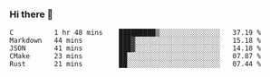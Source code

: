 ### Hi there 👋

<!--
**WShiBin/WShiBin** is a ✨ _special_ ✨ repository because its `README.md` (this file) appears on your GitHub profile.

Here are some ideas to get you started:

- 🔭 I’m currently working on ...
- 🌱 I’m currently learning ...
- 👯 I’m looking to collaborate on ...
- 🤔 I’m looking for help with ...
- 💬 Ask me about ...
- 📫 How to reach me: ...
- 😄 Pronouns: ...
- ⚡ Fun fact: ...
-->

<!--START_SECTION:waka-->
```text
C          1 hr 48 mins    █████████▒░░░░░░░░░░░░░░░   37.19 % 
Markdown   44 mins         ███▓░░░░░░░░░░░░░░░░░░░░░   15.18 % 
JSON       41 mins         ███▓░░░░░░░░░░░░░░░░░░░░░   14.18 % 
CMake      23 mins         ██░░░░░░░░░░░░░░░░░░░░░░░   07.87 % 
Rust       21 mins         ██░░░░░░░░░░░░░░░░░░░░░░░   07.44 % 
```
<!--END_SECTION:waka-->
